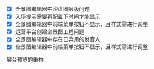 - [x] 全景图编辑器中沙盘图层级问题
- [x] 入场提示需要再配置下时间才能显示
- [x] 全景图编辑器中前端菜单按钮不显示，且样式需进行调整
- [x] 运营平台创建全景图工程问题
- [x] 全景图编辑器中存在已弃用的发音人
- [x] 全景图编辑器中前端菜单按钮不显示，且样式需进行调整

展台预览的重构